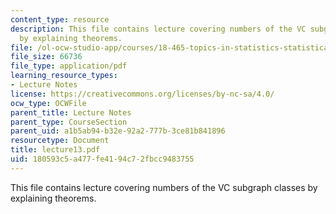 ```yaml
---
content_type: resource
description: This file contains lecture covering numbers of the VC subgraph classes
  by explaining theorems.
file: /ol-ocw-studio-app/courses/18-465-topics-in-statistics-statistical-learning-theory-spring-2007/180593c5a477fe4194c72fbcc9483755_lecture13.pdf
file_size: 66736
file_type: application/pdf
learning_resource_types:
- Lecture Notes
license: https://creativecommons.org/licenses/by-nc-sa/4.0/
ocw_type: OCWFile
parent_title: Lecture Notes
parent_type: CourseSection
parent_uid: a1b5ab94-b32e-92a2-777b-3ce81b841896
resourcetype: Document
title: lecture13.pdf
uid: 180593c5-a477-fe41-94c7-2fbcc9483755
---
```

This file contains lecture covering numbers of the VC subgraph classes by explaining theorems.
